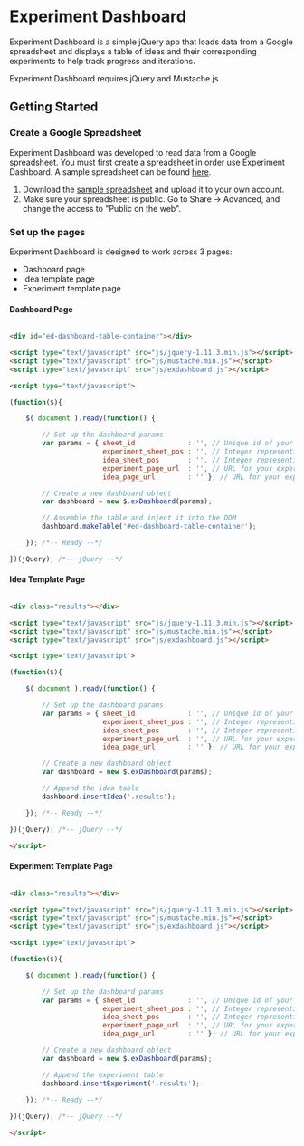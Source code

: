 # Experiment Dashboard

Experiment Dashboard is a simple jQuery app that loads data from a Google spreadsheet and displays a table of ideas and their corresponding experiments to help track progress and iterations.

Experiment Dashboard requires jQuery and Mustache.js

## Getting Started

### Create a Google Spreadsheet

Experiment Dashboard was developed to read data from a Google spreadsheet. You must first create a spreadsheet in order use Experiment Dashboard. A sample spreadsheet can be found [here](http://).

1. Download the [sample spreadsheet](https://docs.google.com/spreadsheets/d/1TY9b-w_BRLtUb7CGZsJGXAAFS8ITnNg3dVQHe5Aq-AM) and upload it to your own account.
2. Make sure your spreadsheet is public. Go to Share -> Advanced, and change the access to "Public on the web".

### Set up the pages

Experiment Dashboard is designed to work across 3 pages:
- Dashboard page
- Idea template page
- Experiment template page

#### Dashboard Page

```html

<div id="ed-dashboard-table-container"></div> 

<script type="text/javascript" src="js/jquery-1.11.3.min.js"></script>
<script type="text/javascript" src="js/mustache.min.js"></script>
<script type="text/javascript" src="js/exdashboard.js"></script>

<script type="text/javascript">

(function($){

	$( document ).ready(function() {

		// Set up the dashboard params
		var params = { sheet_id             : '', // Unique id of your Google spreadsheet
		               experiment_sheet_pos : '', // Integer representing the position of your Experiments sub sheet
		               idea_sheet_pos       : '', // Integer representing the position of your Ideas sub sheet
		               experiment_page_url  : '', // URL for your experiment template page
		               idea_page_url        : '' }; // URL for your experiment template page

		// Create a new dashboard object
		var dashboard = new $.exDashboard(params);

		// Assemble the table and inject it into the DOM
		dashboard.makeTable('#ed-dashboard-table-container');

	}); /*-- Ready --*/

})(jQuery); /*-- jQuery --*/

```

#### Idea Template Page

```html

<div class="results"></div>

<script type="text/javascript" src="js/jquery-1.11.3.min.js"></script>
<script type="text/javascript" src="js/mustache.min.js"></script>
<script type="text/javascript" src="js/exdashboard.js"></script>

<script type="text/javascript">

(function($){

	$( document ).ready(function() {

		// Set up the dashboard params
		var params = { sheet_id             : '', // Unique id of your Google spreadsheet
		               experiment_sheet_pos : '', // Integer representing the position of your Experiments sub sheet
		               idea_sheet_pos       : '', // Integer representing the position of your Ideas sub sheet
		               experiment_page_url  : '', // URL for your experiment template page
		               idea_page_url        : '' }; // URL for your experiment template page

		// Create a new dashboard object
		var dashboard = new $.exDashboard(params);

		// Append the idea table
		dashboard.insertIdea('.results');

	}); /*-- Ready --*/

})(jQuery); /*-- jQuery --*/

</script>

```

#### Experiment Template Page

```html

<div class="results"></div>

<script type="text/javascript" src="js/jquery-1.11.3.min.js"></script>
<script type="text/javascript" src="js/mustache.min.js"></script>
<script type="text/javascript" src="js/exdashboard.js"></script>

<script type="text/javascript">

(function($){

	$( document ).ready(function() {

		// Set up the dashboard params
		var params = { sheet_id             : '', // Unique id of your Google spreadsheet
		               experiment_sheet_pos : '', // Integer representing the position of your Experiments sub sheet
		               idea_sheet_pos       : '', // Integer representing the position of your Ideas sub sheet
		               experiment_page_url  : '', // URL for your experiment template page
		               idea_page_url        : '' }; // URL for your experiment template page

		// Create a new dashboard object
		var dashboard = new $.exDashboard(params);

		// Append the experiment table
		dashboard.insertExperiment('.results');
		 
	}); /*-- Ready --*/

})(jQuery); /*-- jQuery --*/

</script>

```
